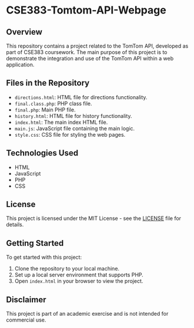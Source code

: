 # CSE383-Tomtom-API-Webpage

## Overview
This repository contains a project related to the TomTom API, developed as part of CSE383 coursework. The main purpose of this project is to demonstrate the integration and use of the TomTom API within a web application.

## Files in the Repository
- `directions.html`: HTML file for directions functionality.
- `final.class.php`: PHP class file.
- `final.php`: Main PHP file.
- `history.html`: HTML file for history functionality.
- `index.html`: The main index HTML file.
- `main.js`: JavaScript file containing the main logic.
- `style.css`: CSS file for styling the web pages.

## Technologies Used
- HTML
- JavaScript
- PHP
- CSS

## License
This project is licensed under the MIT License - see the [LICENSE](LICENSE) file for details.

## Getting Started
To get started with this project:
1. Clone the repository to your local machine.
2. Set up a local server environment that supports PHP.
3. Open `index.html` in your browser to view the project.

## Disclaimer
This project is part of an academic exercise and is not intended for commercial use.
